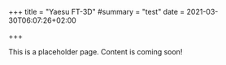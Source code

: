+++
title = "Yaesu FT-3D"
#summary = "test"
date = 2021-03-30T06:07:26+02:00

+++

This is a placeholder page. Content is coming soon!
